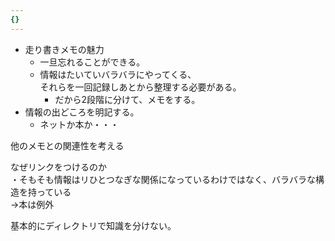 ```yaml
---
{}
---
```

- 走り書きメモの魅力
    - 一旦忘れることができる。
    - 情報はたいていバラバラにやってくる、  
        それらを一回記録しあとから整理する必要がある。  
        - だから2段階に分けて、メモをする。
- 情報の出どころを明記する。
    - ネットか本か・・・

他のメモとの関連性を考える

なぜリンクをつけるのか  
・そもそも情報はリひとつなぎな関係になっているわけではなく、バラバラな構造を持っている  
→本は例外  

基本的にディレクトリで知識を分けない。